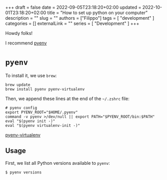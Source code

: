 +++ 
draft = false
date = 2022-09-05T23:18:20+02:00
updated = 2022-10-01T23:18:20+02:00
title = "How to set up python on your computer"
description = ""
slug = ""
authors = ["Filippo"]
tags = [
    "development"
]
categories = []
externalLink = ""
series = [
    "Development"
]
+++

<span class="firstcharacter">H</span>owdy folks!

I recommend [pyenv](https://github.com/pyenv/pyenv)

# `pyenv`

To install it, we use `brew`:

```
brew update
brew install pyenv pyenv-virtualenv
```

Then, we append these lines at the end of the `~/.zshrc` file:

```shell
# pyenv config
export PYENV_ROOT="$HOME/.pyenv"
command -v pyenv >/dev/null || export PATH="$PYENV_ROOT/bin:$PATH"
eval "$(pyenv init -)"
eval "$(pyenv virtualenv-init -)"
```

[pyenv-virtualenv](https://github.com/pyenv/pyenv-virtualenv)

## Usage

First, we list all Python versions available to `pyenv`:

```shell
$ pyenv versions
```
